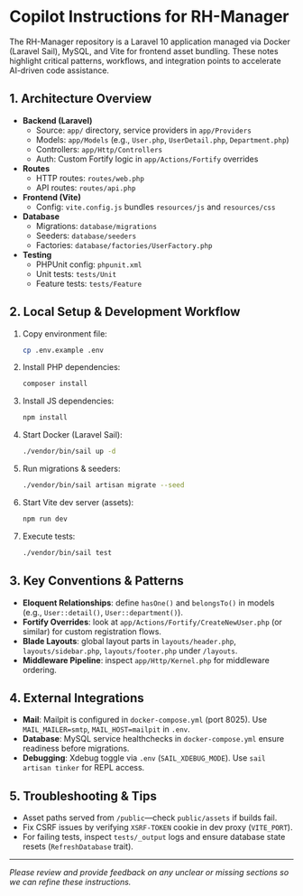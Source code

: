 # Copilot Instructions for RH-Manager

The RH-Manager repository is a Laravel 10 application managed via Docker (Laravel Sail), MySQL, and Vite for frontend asset bundling. These notes highlight critical patterns, workflows, and integration points to accelerate AI-driven code assistance.

## 1. Architecture Overview

- **Backend (Laravel)**
  - Source: `app/` directory, service providers in `app/Providers`
  - Models: `app/Models` (e.g., `User.php`, `UserDetail.php`, `Department.php`)
  - Controllers: `app/Http/Controllers`
  - Auth: Custom Fortify logic in `app/Actions/Fortify` overrides
- **Routes**
  - HTTP routes: `routes/web.php`
  - API routes: `routes/api.php`
- **Frontend (Vite)**
  - Config: `vite.config.js` bundles `resources/js` and `resources/css`
- **Database**
  - Migrations: `database/migrations`
  - Seeders: `database/seeders`
  - Factories: `database/factories/UserFactory.php`
- **Testing**
  - PHPUnit config: `phpunit.xml`
  - Unit tests: `tests/Unit`
  - Feature tests: `tests/Feature`

## 2. Local Setup & Development Workflow

1. Copy environment file:
   ```bash
   cp .env.example .env
   ```
2. Install PHP dependencies:
   ```bash
   composer install
   ```
3. Install JS dependencies:
   ```bash
   npm install
   ```
4. Start Docker (Laravel Sail):
   ```bash
   ./vendor/bin/sail up -d
   ```
5. Run migrations & seeders:
   ```bash
   ./vendor/bin/sail artisan migrate --seed
   ```
6. Start Vite dev server (assets):
   ```bash
   npm run dev
   ```
7. Execute tests:
   ```bash
   ./vendor/bin/sail test
   ```

## 3. Key Conventions & Patterns

- **Eloquent Relationships**: define `hasOne()` and `belongsTo()` in models (e.g., `User::detail()`, `User::department()`).
- **Fortify Overrides**: look at `app/Actions/Fortify/CreateNewUser.php` (or similar) for custom registration flows.
- **Blade Layouts**: global layout parts in `layouts/header.php`, `layouts/sidebar.php`, `layouts/footer.php` under `/layouts`.
- **Middleware Pipeline**: inspect `app/Http/Kernel.php` for middleware ordering.

## 4. External Integrations

- **Mail**: Mailpit is configured in `docker-compose.yml` (port 8025). Use `MAIL_MAILER=smtp`, `MAIL_HOST=mailpit` in `.env`.
- **Database**: MySQL service healthchecks in `docker-compose.yml` ensure readiness before migrations.
- **Debugging**: Xdebug toggle via `.env` (`SAIL_XDEBUG_MODE`). Use `sail artisan tinker` for REPL access.

## 5. Troubleshooting & Tips

- Asset paths served from `/public`—check `public/assets` if builds fail.
- Fix CSRF issues by verifying `XSRF-TOKEN` cookie in dev proxy (`VITE_PORT`).
- For failing tests, inspect `tests/_output` logs and ensure database state resets (`RefreshDatabase` trait).

---

*Please review and provide feedback on any unclear or missing sections so we can refine these instructions.*
